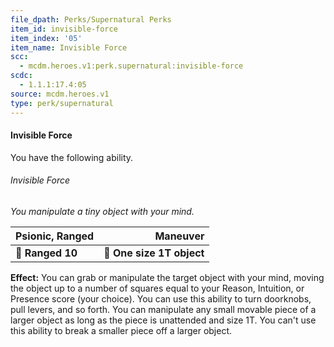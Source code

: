 ```yaml
---
file_dpath: Perks/Supernatural Perks
item_id: invisible-force
item_index: '05'
item_name: Invisible Force
scc:
  - mcdm.heroes.v1:perk.supernatural:invisible-force
scdc:
  - 1.1.1:17.4:05
source: mcdm.heroes.v1
type: perk/supernatural
---
```


#### Invisible Force

You have the following ability.

###### Invisible Force

*You manipulate a tiny object with your mind.*

| **Psionic, Ranged** |              **Maneuver** |
| ------------------- | ------------------------: |
| **📏 Ranged 10**    | **🎯 One size 1T object** |

**Effect:** You can grab or manipulate the target object with your mind, moving the object up to a number of squares equal to your Reason, Intuition, or Presence score (your choice). You can use this ability to turn doorknobs, pull levers, and so forth. You can manipulate any small movable piece of a larger object as long as the piece is unattended and size 1T. You can't use this ability to break a smaller piece off a larger object.
